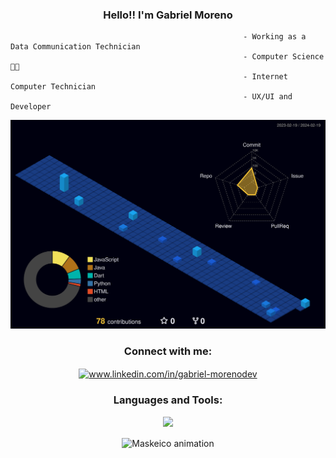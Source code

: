 <h3 align="center">Hello!! I'm Gabriel Moreno</h3>

                                                        - Working as a Data Communication Technician
                                                        - Computer Science 👨‍💻
                                                        - Internet Computer Technician
                                                        - UX/UI and Developer

![](./profile-3d-contrib/profile-night-view.svg)
<h3 align="center">Connect with me:</h3>
<p align="center">
  <a href="https://www.linkedin.com/in/gabriel-morenodev/" target="_blank">
    <img align="center" src="https://raw.githubusercontent.com/rahuldkjain/github-profile-readme-generator/master/src/images/icons/Social/linked-in-alt.svg" alt="www.linkedin.com/in/gabriel-morenodev" height="30" width="40" />
  </a>
</p>

<h3 align="center">Languages and Tools:</h3>


<p align="center">
  <a href="https://skillicons.dev">
    <img src="https://skillicons.dev/icons?i=git,github,html,css,tailwind,sass,js,react,nodejs,wordpress,bootstrap,xd,figma,ps,vscode,postman,mongodb,flutter,dart,firebase,java," />
  </a>
</p>





<div align="center">



  <img align="center" src="https://media.giphy.com/media/KpACNEh8jXK2Q/giphy.gif" alt="Maskeico animation" />

 

</div>

  

  
  
  
  
  


